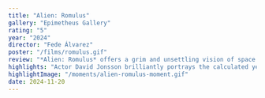```yaml
---
title: "Alien: Romulus"
gallery: "Epimetheus Gallery"
rating: "5"
year: "2024"
director: "Fede Álvarez"
poster: "/films/romulus.gif"
review: "*Alien: Romulus* offers a grim and unsettling vision of space colonization, adopting a tone that feels more introspective and morally ambiguous than its prececesors. Unlike the aspirational journey of *Interstellar*, *Romulus* delves deep into the consequences of technological evolution, exploring the ethical tension between innovation and control. While the *Alien* franchise has always examined humanity’s reckless curiosity, *Romulus* ventures further, asking a haunting question: what happens when the lines between creator and creation blurs beyond recognition?"
highlights: "Actor David Jonsson brilliantly portrays the calculated yet evolving consciousness of synthetic beings as they navigate a human-dominated world. His dynamic with his sister Rain transcends the familiar boundaries of synthetic-human relationships seen in the *Alien* franchise, offering a fresh exploration of connection and conflict. Their observations of human actions — and the consequences of those actions — drive these synthetics to shift the balance of power, challenging the moral foundations of their human counterparts. While earlier *Alien* films centered on survival, *Romulus* delves deeper, examining the ethical dilemmas of control, dependence, and the fragility of moral order."
highlightImage: "/moments/alien-romulus-moment.gif"
date: 2024-11-20
---
```


